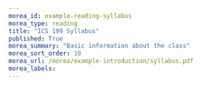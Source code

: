 ```yaml
---
morea_id: example-reading-syllabus
morea_type: reading
title: "ICS 199 Syllabus"
published: True
morea_summary: "Basic information about the class"
morea_sort_order: 10
morea_url: /morea/example-introduction/syllabus.pdf
morea_labels: 
---
```

